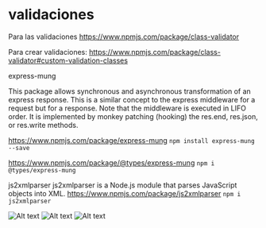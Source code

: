 # validaciones
Para las validaciones 
https://www.npmjs.com/package/class-validator

Para crear validaciones:
https://www.npmjs.com/package/class-validator#custom-validation-classes

express-mung

This package allows synchronous and asynchronous transformation of an express response. This is a similar concept to the express middleware for a request but for a response. Note that the middleware is executed in LIFO order. It is implemented by monkey patching (hooking) the res.end, res.json, or res.write methods.

https://www.npmjs.com/package/express-mung 
```npm install express-mung --save```

https://www.npmjs.com/package/@types/express-mung
```npm i @types/express-mung```


js2xmlparser
js2xmlparser is a Node.js module that parses JavaScript objects into XML.
https://www.npmjs.com/package/js2xmlparser
```npm i js2xmlparser```


![Alt text](img1.png)
![Alt text](img2.png)
![Alt text](img3.png)
